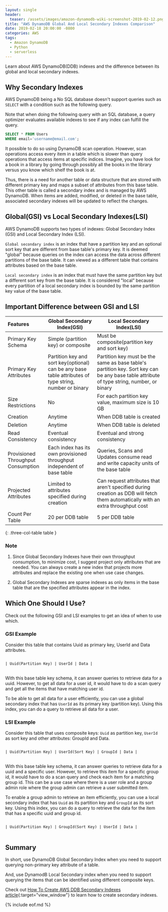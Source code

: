 ```yaml
---
layout: single
header:
  teaser: /assets/images/amazon-dynamodb-wiki-screenshot-2019-02-12.png
title: "AWS DynamoDB Global And Local Secondary Indexes Comparison"
date: 2019-02-18 20:00:00 -0800
categories: AWS
tags:
  - Amazon DynamoDB
  - Python
  - serverless
---
```

Learn about AWS DynamoDB(DDB) indexes and the difference between its global and local secondary indexes.  

## Why Secondary Indexes
AWS DynamoDB being a No SQL database doesn't support queries such as `SELECT` with a condition such as the following query. 

Note that when doing the following query with an SQL database, a query optimizer evaluates available indexes to see if any index can fulfill the query.  

```sql
SELECT * FROM Users
WHERE email='username@email.com';
```

It possible to do so using DynamoDB scan operation. However, scan operations access every item in a table which is slower than query operations that access items at specific indices. Imagine, you have look for a book in a library by going through possibly all the books in the library versus you know which shelf the book is at. 

Thus, there is a need for another table or data structure that are stored with different primary key and maps a subset of attributes from this base table. This other table is called a secondary index and is managed by AWS DynamoDB. When items are added, modified, or deleted in the base table, associated secondary indexes will be updated to reflect the changes.  

## Global(GSI) vs Local Secondary Indexes(LSI)
AWS DynamoDB supports two types of indexes: Global Secondary Index (GSI) and Local Secondary Index (LSI).  

`Global secondary index` is an index that have a partition key and an optional sort key that are different from base table's primary key. It is deemed "global" because queries on the index can access the data across different partitions of the base table. It can viewed as a different table that contains attributes based on the base table.  

`Local secondary index` is an index that must have the same partition key but a different sort key from the base table. It is considered "local" because every partition of a local secondary index is bounded by the same partition key value of the base table. 

## Important Difference between GSI and LSI

| Features | Global Secondary Index(GSI) | Local Secondary Index(LSI) |
|:---|---|---|
| Primary Key Schema | Simple (partition key) or composite | Must be composite(partition key and sort key) | 
| Primary Key Attributes | Partition key and sort key(optional) can be any base table attributes of type string, number or binary | Partition key must be the same as base table's partition key. Sort key can be any base table attribute of type string, number, or binary |
| Size Restrictions | No | For each partition key value, maximum size is 10 GB |
| Creation | Anytime | When DDB table is created  |
| Deletion | Anytime | When DDB table is deleted |
| Read Consistency | Eventual consistency | Eventual and strong consistency |
| Provisioned Throughput Consumption | Each index has its own provisioned throughput independent of base table | Queries, Scans and Updates consume read and write capacity units of the base table |
| Projected Attributes | Limited to attributes specified during creation | Can request attributes that aren't specified during creation as DDB will fetch them automatically with an extra throughput cost |
| Count Per Table | 20 per DDB table | 5 per DDB table |
{: .three-col-table table }

### Note
1. Since Global Secondary Indexes have their own throughput consumption, to minimize cost, I suggest project only attributes that are needed. You can always create a new index that projects more attributes and replace the existing one when use case changes.

2. Global Secondary Indexes are sparse indexes as only items in the base table that are the specified attributes appear in the index.  

## Which One Should I Use?
Check out the following GSI and LSI examples to get an idea of when to use which. 

### GSI Example
Consider this table that contains Uuid as primary key, UserId and Data attributes. 

<pre class='code'>
<code>
| Uuid(Partition Key) | UserId | Data | 
</code>
</pre>

With this base table key schema, it can answer queries to retrieve data for a uuid. However, to get all data for a user id, it would have to do a scan query and get all the items that have matching user id.  

To be able to get all data for a user efficiently, you can use a global secondary index that has `UserId` as its primary key (partition key). Using this index, you can do a query to retrieve all data for a user.  

### LSI Example 
Consider this table that uses composite keys: `Uuid` as partition key, `UserId` as sort key and other attributes: GroupId and Data. 

<pre class='code'>
<code>
| Uuid(Partition Key) | UserId(Sort Key) | GroupId | Data |
</code>
</pre>

With this base table key schema, it can answer queries to retrieve data for a uuid and a specific user. However, to retrieve this item for a specific group id, it would have to do a scan query and check each item for a matching group id. This can be a use case where there is a user role and a group admin role where the group admin can retrieve a user submitted item.   

To enable a group admin to retrieve an item efficiently, you can use a local secondary index that has `Uuid` as its partition key and `GroupId` as its sort key. Using this index, you can do a query to retrieve the data for the item that has a specific uuid and group id.   

<pre class='code'>
<code>
| Uuid(Partition Key) | GroupId(Sort Key) | UserId | Data |
</code>
</pre>

## Summary
In short, use DynamoDB Global Secondary Index when you need to support querying non-primary key attribute of a table.   

And, use DynamodB Local Secondary index when you need to support querying the items that can be identified using different composite keys. 

Check out [How To Create AWS DDB Secondary Indexes article](https://jun711.github.io/aws/how-to-create-aws-dynamodb-secondary-indexes/){:target="view_window"} to learn how to create secondary indexes.  

{% include eof.md %}